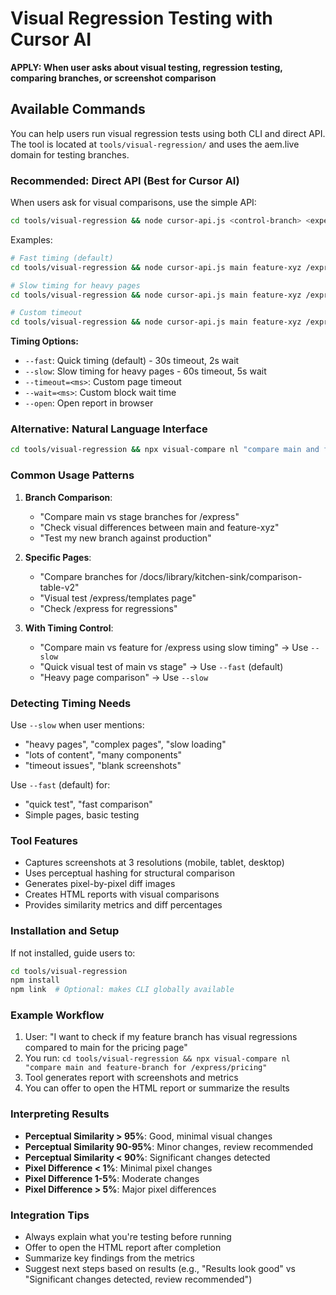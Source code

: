 # Visual Regression Testing with Cursor AI

**APPLY: When user asks about visual testing, regression testing, comparing branches, or screenshot comparison**

## Available Commands

You can help users run visual regression tests using both CLI and direct API. The tool is located at `tools/visual-regression/` and uses the aem.live domain for testing branches.

### Recommended: Direct API (Best for Cursor AI)

When users ask for visual comparisons, use the simple API:

```bash
cd tools/visual-regression && node cursor-api.js <control-branch> <experimental-branch> <path> [options]
```

Examples:
```bash
# Fast timing (default)
cd tools/visual-regression && node cursor-api.js main feature-xyz /express/templates

# Slow timing for heavy pages
cd tools/visual-regression && node cursor-api.js main feature-xyz /express/templates --slow

# Custom timeout
cd tools/visual-regression && node cursor-api.js main feature-xyz /express/templates --timeout=45000
```

**Timing Options:**
- `--fast`: Quick timing (default) - 30s timeout, 2s wait
- `--slow`: Slow timing for heavy pages - 60s timeout, 5s wait  
- `--timeout=<ms>`: Custom page timeout
- `--wait=<ms>`: Custom block wait time
- `--open`: Open report in browser

### Alternative: Natural Language Interface

```bash
cd tools/visual-regression && npx visual-compare nl "compare main and feature-branch for /express/templates"
```

### Common Usage Patterns

1. **Branch Comparison**:
   - "Compare main vs stage branches for /express"
   - "Check visual differences between main and feature-xyz"
   - "Test my new branch against production"

2. **Specific Pages**:
   - "Compare branches for /docs/library/kitchen-sink/comparison-table-v2"
   - "Visual test /express/templates page"
   - "Check /express for regressions"

3. **With Timing Control**:
   - "Compare main vs feature for /express using slow timing" → Use `--slow`
   - "Quick visual test of main vs stage" → Use `--fast` (default)
   - "Heavy page comparison" → Use `--slow`

### Detecting Timing Needs

Use `--slow` when user mentions:
- "heavy pages", "complex pages", "slow loading"
- "lots of content", "many components"
- "timeout issues", "blank screenshots"

Use `--fast` (default) for:
- "quick test", "fast comparison"
- Simple pages, basic testing

### Tool Features

- Captures screenshots at 3 resolutions (mobile, tablet, desktop)
- Uses perceptual hashing for structural comparison
- Generates pixel-by-pixel diff images
- Creates HTML reports with visual comparisons
- Provides similarity metrics and diff percentages

### Installation and Setup

If not installed, guide users to:

```bash
cd tools/visual-regression
npm install
npm link  # Optional: makes CLI globally available
```

### Example Workflow

1. User: "I want to check if my feature branch has visual regressions compared to main for the pricing page"
2. You run: `cd tools/visual-regression && npx visual-compare nl "compare main and feature-branch for /express/pricing"`
3. Tool generates report with screenshots and metrics
4. You can offer to open the HTML report or summarize the results

### Interpreting Results

- **Perceptual Similarity > 95%**: Good, minimal visual changes
- **Perceptual Similarity 90-95%**: Minor changes, review recommended  
- **Perceptual Similarity < 90%**: Significant changes detected
- **Pixel Difference < 1%**: Minimal pixel changes
- **Pixel Difference 1-5%**: Moderate changes
- **Pixel Difference > 5%**: Major pixel differences

### Integration Tips

- Always explain what you're testing before running
- Offer to open the HTML report after completion
- Summarize key findings from the metrics
- Suggest next steps based on results (e.g., "Results look good" vs "Significant changes detected, review recommended")